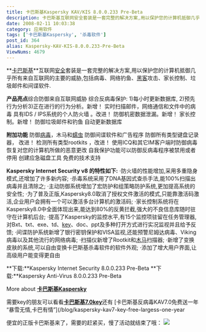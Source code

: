 ```yaml
---
title: 卡巴斯基Kaspersky KAV/KIS 8.0.0.233 Pre-Beta
description: 卡巴斯基互联网安全套装是一套完整的解决方案,用以保护您的计算机抵御几乎所有来自互联网的主要的威胁,包括病毒、网络钓鱼、黑客攻击、家长控制、垃圾邮件和间谍软件.产品亮点综合防御来自互联网威胁综合反病毒保护:1)每小时更新数据库,2)预先行为分析3)正在进行的行为分析。新增！实时扫描邮件，网络通信和文件中的病毒
date: 2008-02-11 10:03:38
category: 应用软件
tags: ['卡巴斯基Kaspersky', '杀毒软件']
post_id: 364
alias: Kaspersky-KAV-KIS-8.0.0.233-Pre-Beta
ViewNums: 4679
---
```


**[卡巴斯基](/tags/%E5%8D%A1%E5%B7%B4%E6%96%AF%E5%9F%BAKaspersky)**互联网[安全](/tags/%E5%AE%89%E5%85%A8)套装是一套完整的解决方案,用以保护您的计算机抵御几乎所有来自互联网的主要的威胁,包括病毒、网络钓鱼、[黑客](http://www.15897.com/)攻击、家长控制、垃圾邮件和间谍软件.

**产品亮点**综合防御来自互联网威胁
综合反病毒保护: 1)每小时更新数据库, 2)预先行为分析3)正在进行的行为分析。新增！
实时扫描邮件，网络通信和文件中的病毒
具有IDS / IPS系统的个人防火墙 。改进！
防御机密数据泄漏。新增！
家长控制。新增！
防御垃圾邮件和钓鱼
自动更新数据库

**附加功能**
防御[病毒](/tags/%E7%97%85%E6%AF%92Virus)，木马和[蠕虫](/tags/Worm)
防御间谍软件和广告程序
防御所有类型键盘记录器， 改进！
检测所有类型rootkits ，改进！
使用ICQ和其它IM客户端时防御病毒
恢复对您的计算机所做的恶意更改
自我保护功能可以防御反病毒程序被禁用或者停用
创建应急磁盘工具
免费的技术支持

**Kaspersky Internet Security v8 的特性如下:**
·防火墙的性能增加,采用多重隐身模式,还增加了许多新内容;
·杀毒系统采用了DNA基因式查杀手法,能100%扫描出病毒并且清除之;
·主动防御系统增加了宏防护和组策略防护系统,更加提高系统的安全性;
·为了普及正版,Kaspersky8.0取消了授权文件激活的模式,只能靠激活码激活,企业用户会拥有一个可以激活多台计算机的激活码;
·家长控制系统将在Kaspersky8.0中全面体现出来,能达到80%的反黄拦截,强大的不良信息库随时驻守在计算机后台;
·提高了Kaspersky的监控水平,有15个监控项驻留在任务管理器,对Bxt、txt、exe、td、[key](/tags/Key)、doc、ppt及多种打开方式进行实况监视并且给予反馈;
·间谍防护系统新增了银行密钥保护和VISA监视,还能预警尼姆达病毒、Viking病毒以及其他流行的网络病毒;
·扫描仪新增了Rootkit和[木马](/tags/%E6%9C%A8%E9%A9%AC)扫描器;
·新增了变换皮肤的系统,可以自由变换卡巴斯基杀毒软件的软件外观;
·添加了增大用户界面,让高级用户能变得更自由

**下载:**Kaspersky Internet Security 8.0.0.233 Pre-Beta
**下载:**Kaspersky Anti-Virus 8.0.0.233 Pre-Beta

More about [**卡巴斯基Kaspersky**](/tags/%E5%8D%A1%E5%B7%B4%E6%96%AF%E5%9F%BAKaspersky "卡巴斯基Kaspersky")

需要key的朋友可以看看[**卡巴斯基7.0key**](/blog/201html "卡巴斯基70key")还有 [卡巴斯基反病毒KAV7.0免费送一年 “暴雪无情,卡巴有情”](/blog/kaspersky-kav7-key-free-largess-one-year

便宜的正版卡巴斯基来了，需要的赶紧买，慢了活动就结束了哦：
[![](http://file.chanet.com.cn/image.cgi?a=73348&d=99391&u=&e=)](http://count.chanet.com.cn/click.cgi?a=73348&d=99391&u=&e=)


